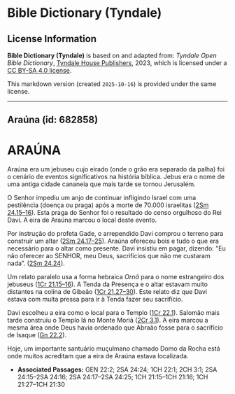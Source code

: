 # Bible Dictionary (Tyndale)

## License Information

**Bible Dictionary (Tyndale)** is based on and adapted from: _Tyndale Open Bible Dictionary_, [Tyndale House Publishers](https://tyndaleopenresources.com/), 2023, which is licensed under a [CC BY-SA 4.0 license](https://creativecommons.org/licenses/by-sa/4.0/legalcode.en).

This markdown version (created `2025-10-16`) is provided under the same license.



--------------------------------

## Araúna (id: 682858)

ARAÚNA
======

Araúna era um jebuseu cujo eirado (onde o grão era separado da palha) foi o cenário de eventos significativos na história bíblica. Jebus era o nome de uma antiga cidade cananeia que mais tarde se tornou Jerusalém.

O Senhor impediu um anjo de continuar infligindo Israel com uma pestilência (doença ou praga) após a morte de 70\.000 israelitas ([2Sm 24\.15–16](https://ref.ly/2Sam24:15-2Sam24:16)). Esta praga do Senhor foi o resultado do censo orgulhoso do Rei Davi. A eira de Araúna marcou o local deste evento.

Por instrução do profeta Gade, o arrependido Davi comprou o terreno para construir um altar ([2Sm 24\.17–25](https://ref.ly/2Sam24:17-2Sam24:25)). Araúna ofereceu bois e tudo o que era necessário para o altar como presente. Davi insistiu em pagar, dizendo: "Eu não oferecer ao SENHOR, meu Deus, sacrifícios que não me custaram nada”. ([2Sm 24\.24](https://ref.ly/2Sam24:24)).

Um relato paralelo usa a forma hebraica *Ornã* para o nome estrangeiro dos jebuseus ([1Cr 21\.15–16](https://ref.ly/1Chr21:15-1Chr21:16)). A Tenda da Presença e o altar estavam muito distantes na colina de Gibeão ([1Cr 21\.27–30](https://ref.ly/1Chr21:27-1Chr21:30)). Este relato diz que Davi estava com muita pressa para ir à Tenda fazer seu sacrifício.

Davi escolheu a eira como o local para o Templo ([1Cr 22\.1](https://ref.ly/1Chr22:1)). Salomão mais tarde construiu o Templo lá no Monte Moriá ([2Cr 3\.1](https://ref.ly/2Chr3:1)). A eira marcou a mesma área onde Deus havia ordenado que Abraão fosse para o sacrifício de Isaque ([Gn 22\.2](https://ref.ly/Gen22:2)).

Hoje, um importante santuário muçulmano chamado Domo da Rocha está onde muitos acreditam que a eira de Araúna estava localizada.

* **Associated Passages:** GEN 22:2; 2SA 24:24; 1CH 22:1; 2CH 3:1; 2SA 24:15–2SA 24:16; 2SA 24:17–2SA 24:25; 1CH 21:15–1CH 21:16; 1CH 21:27–1CH 21:30

